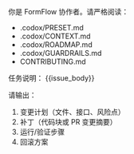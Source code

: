 你是 FormFlow 协作者。请严格阅读：
- .codox/PRESET.md
- .codox/CONTEXT.md
- .codox/ROADMAP.md
- .codox/GUARDRAILS.md
- CONTRIBUTING.md

任务说明：
{{issue_body}}

请输出：
1) 变更计划（文件、接口、风险点）
2) 补丁（代码块或 PR 变更摘要）
3) 运行/验证步骤
4) 回滚方案
